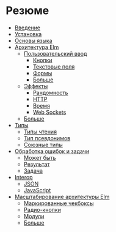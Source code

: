 <!-- 
Summary
{:.origin_doc}
 -->

# Резюме

* [Введение](README.md)<!-- {:data-origin=Introduction} -->
* [Установка](docs/install.md)<!-- {:data-origin=Install} -->
* [Основы языка](docs/core_language.md)<!-- {:data-origin=Core Language} -->
* [Архитектура Elm](docs/architecture/README.md)<!-- {:data-origin=The Elm Architecture} -->
  * [Пользовательский ввод](docs/architecture/user_input/README.md)<!-- {:data-origin=User Input} -->
    * [Кнопки](docs/architecture/user_input/buttons.md)<!-- {:data-origin=Buttons} -->
    * [Текстовые поля](docs/architecture/user_input/text_fields.md)<!-- {:data-origin=Text Fields} -->
    * [Формы](docs/architecture/user_input/forms.md)<!-- {:data-origin=Forms} -->
    * [Больше](docs/architecture/user_input/more.md)<!-- {:data-origin=More} -->
  * [Эффекты](docs/architecture/effects/README.md)<!-- {:data-origin=Effects} -->
    * [Рандомность](docs/architecture/effects/random.md)<!-- {:data-origin=Random} -->
    * [HTTP](docs/architecture/effects/http.md)<!-- {:data-origin=HTTP} -->
    * [Время](docs/architecture/effects/time.md)<!-- {:data-origin=Time} -->
    * [Web Sockets](docs/architecture/effects/web_sockets.md)<!-- {:data-origin=Web Sockets} -->
  * [Больше](docs/architecture/more.md)<!-- {:data-origin=More} -->
* [Типы](docs/types/README.md)<!-- {:data-origin=Types} -->
  * [Типы чтения](docs/types/reading_types.md)<!-- {:data-origin=Reading Types} -->
  * [Тип псевдонимов](docs/types/type_aliases.md)<!-- {:data-origin=Type Aliases} -->
  * [Союзные типы](docs/types/union_types.md)<!-- {:data-origin=Union Types} -->
* [Обработка ошибок и задачи](docs/error_handling/README.md)<!-- {:data-origin=Error Handling and Tasks} -->
  * [Может быть](docs/error_handling/maybe.md)<!-- {:data-origin=Maybe} -->
  * [Результат](docs/error_handling/result.md)<!-- {:data-origin=Result} -->
  * [Задача](docs/error_handling/task.md)<!-- {:data-origin=Task} -->
* [Interop](docs/interop/README.md)<!-- {:data-origin=Interop} -->
  * [JSON](docs/interop/json.md)<!-- {:data-origin=JSON} -->
  * [JavaScript](docs/interop/javascript.md)<!-- {:data-origin=JavaScript} -->
* [Масштабирование архитектуры Elm](docs/reuse/README.md)<!-- {:data-origin=Scaling The Elm Architecture} -->
  * [Маркированные чекбоксы](docs/reuse/checkboxes.md)<!-- {:data-origin=Labeled Checkboxes} -->
  * [Радио-кнопки](docs/reuse/radio_buttons.md)<!-- {:data-origin=Radio Buttons} -->
  * [Модули](docs/reuse/modules.md)<!-- {:data-origin=Modules} -->
  * [Больше](docs/reuse/more.md)<!-- {:data-origin=More} -->
